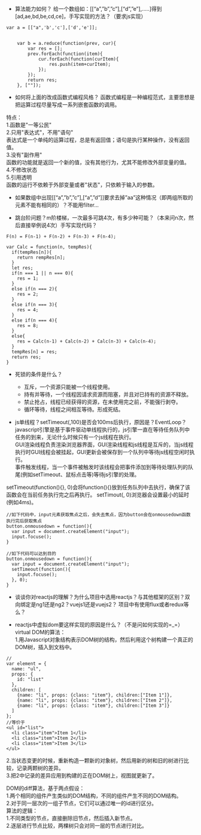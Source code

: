 * 算法能力如何？ 给一个数组如：[[“a”,”b”,”c”],[“d”,”e”],…..]得到[ad,ae,bd,be,cd,ce]，手写实现的方法？（要求js实现）
```
var a = [["a",'b','c'],['d','e']];

	
	var b = a.reduce(function(prev, cur){
		var res = [];
		prev.forEach(function(item){
			cur.forEach(function(curItem){
				res.push(item+curItem);
			});
		});
		return res;
	}, [""]);
```

* 如何将上面的改成函数式编程风格？
函数式编程是一种编程范式，主要思想是把运算过程尽量写成一系列嵌套函数的调用。  

特点：  
1.函数是"一等公民"  
2.只用"表达式"，不用"语句"  
表达式是一个单纯的运算过程，总是有返回值；语句是执行某种操作，没有返回值。  
3.没有"副作用"  
函数的功能就是返回一个新的值，没有其他行为，尤其不能修改外部变量的值。  
4.不修改状态  
5.引用透明  
函数的运行不依赖于外部变量或者"状态"，只依赖于输入的参数。  

* 如果数组中出现[[“a”,”b”,”c”],[“a”,”d”]]要求去掉”aa”这种情况（即两组所取的元素不能有相同的）？不能用filter…

* 跳台阶问题？m阶楼梯，一次最多可跳4次，有多少种可能？（本来问n次，然后直接举例说4次）手写实现代码？

```
F(n) = F(n-1) + F(n-2) + F(n-3) + F(n-4);

var Calc = function(n, tempRes){
  if(tempRes[n]){
    return rempRes[n];
  }
  let res;
  if(n === 1 || n === 0){
    res = 1;
  }
  else if(n === 2){
    res = 2;
  }
  else if(n === 3){
    res = 4;
  }
  else if(n === 4){
    res = 8;
  }
  else{
    res = Calc(n-1) + Calc(n-2) + Calc(n-3) + Calc(n-4);
  }
  tempRes[n] = res;
  return res;
}
```

* 死锁的条件是什么？
	* 互斥，一个资源只能被一个线程使用。
	* 持有并等待，一个线程因请求资源而阻塞，并且对已持有的资源不释放。
	* 禁止抢占，线程已经获得的资源，在未使用完之前，不能强行剥夺。
	* 循环等待，线程之间相互等待。形成死结。


* js单线程？setTimeout(,100)是否会100ms后执行，原因是？EventLoop？  
javascript引擎是基于事件驱动单线程执行的，js引擎一直在等待任务队列中任务的到来，无论什么时候只有一个js线程在执行。  
GUI渲染线程负责渲染浏览器界面，GUI渲染线程和js线程是互斥的，当js线程执行时GUI线程会被挂起，GUI更新会被保存到一个队列中等待js线程空闲时执行。  
事件触发线程，当一个事件被触发时该线程会把事件添加到等待处理队列的队尾(例如setTimeout、鼠标点击等)等待js引擎的处理。  

setTimeout(function(){}, 0)会将function(){}放到任务队列中去执行，确保了该函数会在当前任务执行完之后再执行。 setTimout(, 0)浏览器会设置最小的延时(例如4ms)。

```
//如下代码中，input元素获取焦点之后，会失去焦点，因为button会在onmousedown函数执行完后获取焦点
button.onmousedown = function(){
  var input = document.createElement("input");
  input.focuse();
}

//如下代码可以达到目的
button.onmousedown = function(){
  var input = document.createElement("input");
  setTimeout(function(){
	input.focuse();
  }, 0);
}
```

* 谈谈你对reactjs的理解？为什么项目中选用reactjs？与其他框架的区别？双向绑定是ng1还是ng2？vuejs1还是vuejs2？
项目中有使用flux或者redux等么？

* reactjs中虚拟dom要这样实现的原因是什么？（不是问如何实现的=_=）
virtual DOM的算法：  
1.用Javascript对象结构表示DOM树的结构，然后利用这个树构建一个真正的DOM树，插入到文档中。  
```
//
var element = {
  name: "ul",
  props: {
    id: "list"
  },
  children: [
    {name: "li", props: {class: "item"}, children:["Item 1"]},
    {name: "li", props: {class: "item"}, children:["Item 2"]},
	{name: "li", props: {class: "item"}, children:["Item 3"]}
  ]
};
//等价于
<ul id="list">
  <li class="item">Item 1</li>
  <li class="item">Item 2</li>
  <li class="item">Item 3</li>
</ul>
```
2.当状态变更的时候，重新构造一颗新的对象树，然后用新的树和旧的树进行比较，记录两颗树的差异。  
3.把2中记录的差异应用到构建的正在DOM树上，视图就更新了。

DOM的diff算法，基于两点假设：  
1.两个相同的组件产生类似的DOM结构，不同的组件产生不同的DOM结构。  
2.对于同一层次的一组子节点，它们可以通过唯一的id进行区分。  
算法的逻辑：  
1.不同类型的节点，直接删除旧节点，然后插入新节点。  
2.逐层进行节点比较，两棵树只会对同一层的节点进行对比。  



